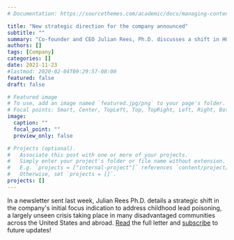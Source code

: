 ```yaml
---
# Documentation: https://sourcethemes.com/academic/docs/managing-content/

title: "New strategic direction for the company announced"
subtitle: ""
summary: "Co-founder and CEO Julian Rees, Ph.D. discusses a shift in HOPO's focus area in last week's newsletter [READ](https://mailchi.mp/eb4a68f3ad09/exciting-news-from-hopo-therapeutics)"
authors: []
tags: [Company]
categories: []
date: 2021-11-23
#lastmod: 2020-02-04T09:29:57-08:00
featured: false
draft: false

# Featured image
# To use, add an image named `featured.jpg/png` to your page's folder.
# Focal points: Smart, Center, TopLeft, Top, TopRight, Left, Right, BottomLeft, Bottom, BottomRight.
image:
  caption: ""
  focal_point: ""
  preview_only: false

# Projects (optional).
#   Associate this post with one or more of your projects.
#   Simply enter your project's folder or file name without extension.
#   E.g. `projects = ["internal-project"]` references `content/project/deep-learning/index.md`.
#   Otherwise, set `projects = []`.
projects: []
---
```

In a newsletter sent last week, Julian Rees Ph.D. details a strategic shift in the company's initial focus indication to address childhood lead poisoning, a largely unseen crisis taking place in many disadvantaged communities across the United States and abroad. [Read](https://mailchi.mp/eb4a68f3ad09/exciting-news-from-hopo-therapeutics) the full letter and [subscribe](../../#contact) to future updates!
